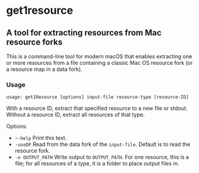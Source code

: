 # get1resource
## A tool for extracting resources from Mac resource forks

This is a command-line tool for modern macOS that enables extracting one or more resources from a file containing a classic Mac OS resource fork (or a resource map in a data fork).

### Usage

    usage: get1Resource [options] input-file resource-type [resource-ID]

With a resource ID, extract that specified resource to a new file or stdout.  
Without a resource ID, extract all resources of that type.

Options:
- -`-help`	Print this text.
- `-useDF`	Read from the data fork of the `input-file`. Default is to read the resource fork.
- `-o OUTPUT_PATH`	Write output to `OUTPUT_PATH`. For one resource, this is a file; for all resources of a type, it is a folder to place output files in.
